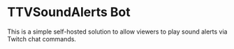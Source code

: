# TTVSoundAlerts Bot
This is a simple self-hosted solution to allow viewers to play sound alerts via Twitch chat commands.
